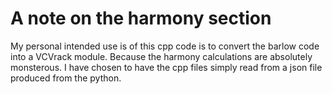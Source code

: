 # A note on the harmony section
My personal intended use is of this cpp code is to convert the barlow code into a VCVrack module. Because the harmony calculations are absolutely monsterous. I have chosen to have the cpp files simply read from a json file produced from the python.
